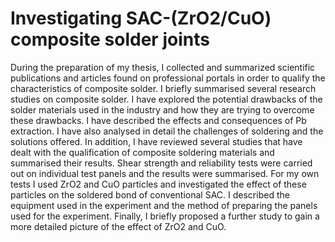 # Investigating SAC-(ZrO2/CuO) composite solder joints

During the preparation of my thesis, I collected and summarized scientific publications and articles found on professional portals in order to qualify the characteristics of composite solder. I briefly summarised several research studies on composite solder. I have explored the potential drawbacks of the solder materials used in the industry and how they are trying to overcome these drawbacks. I have described the effects and consequences of Pb extraction. I have also analysed in detail the challenges of soldering and the solutions offered. In addition, I have reviewed several studies that have dealt with the qualification of composite soldering materials and summarised their results. Shear strength and reliability tests were carried out on individual test panels and the results were summarised. For my own tests I used ZrO2 and CuO particles and investigated the effect of these particles on the soldered bond of conventional SAC. I described the equipment used in the experiment and the method of preparing the panels used for the experiment. Finally, I briefly proposed a further study to gain a more detailed picture of the effect of ZrO2 and CuO.
